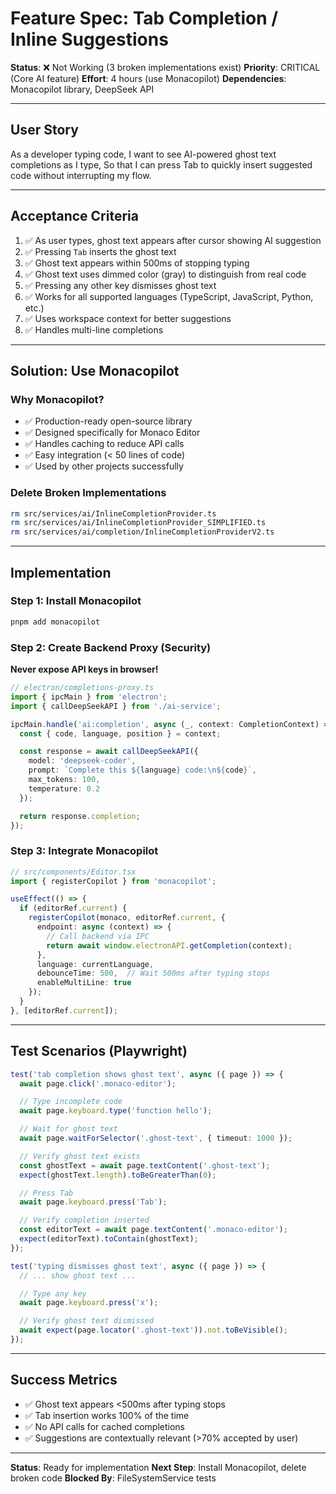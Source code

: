 # Feature Spec: Tab Completion / Inline Suggestions

**Status**: ❌ Not Working (3 broken implementations exist)
**Priority**: CRITICAL (Core AI feature)
**Effort**: 4 hours (use Monacopilot)
**Dependencies**: Monacopilot library, DeepSeek API

---

## User Story

As a developer typing code,
I want to see AI-powered ghost text completions as I type,
So that I can press Tab to quickly insert suggested code without interrupting my flow.

---

## Acceptance Criteria

1. ✅ As user types, ghost text appears after cursor showing AI suggestion
2. ✅ Pressing `Tab` inserts the ghost text
3. ✅ Ghost text appears within 500ms of stopping typing
4. ✅ Ghost text uses dimmed color (gray) to distinguish from real code
5. ✅ Pressing any other key dismisses ghost text
6. ✅ Works for all supported languages (TypeScript, JavaScript, Python, etc.)
7. ✅ Uses workspace context for better suggestions
8. ✅ Handles multi-line completions

---

## Solution: Use Monacopilot

### Why Monacopilot?
- ✅ Production-ready open-source library
- ✅ Designed specifically for Monaco Editor
- ✅ Handles caching to reduce API calls
- ✅ Easy integration (< 50 lines of code)
- ✅ Used by other projects successfully

### Delete Broken Implementations
```bash
rm src/services/ai/InlineCompletionProvider.ts
rm src/services/ai/InlineCompletionProvider_SIMPLIFIED.ts
rm src/services/ai/completion/InlineCompletionProviderV2.ts
```

---

## Implementation

### Step 1: Install Monacopilot
```bash
pnpm add monacopilot
```

### Step 2: Create Backend Proxy (Security)
**Never expose API keys in browser!**

```typescript
// electron/completions-proxy.ts
import { ipcMain } from 'electron';
import { callDeepSeekAPI } from './ai-service';

ipcMain.handle('ai:completion', async (_, context: CompletionContext) => {
  const { code, language, position } = context;

  const response = await callDeepSeekAPI({
    model: 'deepseek-coder',
    prompt: `Complete this ${language} code:\n${code}`,
    max_tokens: 100,
    temperature: 0.2
  });

  return response.completion;
});
```

### Step 3: Integrate Monacopilot
```typescript
// src/components/Editor.tsx
import { registerCopilot } from 'monacopilot';

useEffect(() => {
  if (editorRef.current) {
    registerCopilot(monaco, editorRef.current, {
      endpoint: async (context) => {
        // Call backend via IPC
        return await window.electronAPI.getCompletion(context);
      },
      language: currentLanguage,
      debounceTime: 500,  // Wait 500ms after typing stops
      enableMultiLine: true
    });
  }
}, [editorRef.current]);
```

---

## Test Scenarios (Playwright)

```typescript
test('tab completion shows ghost text', async ({ page }) => {
  await page.click('.monaco-editor');

  // Type incomplete code
  await page.keyboard.type('function hello');

  // Wait for ghost text
  await page.waitForSelector('.ghost-text', { timeout: 1000 });

  // Verify ghost text exists
  const ghostText = await page.textContent('.ghost-text');
  expect(ghostText.length).toBeGreaterThan(0);

  // Press Tab
  await page.keyboard.press('Tab');

  // Verify completion inserted
  const editorText = await page.textContent('.monaco-editor');
  expect(editorText).toContain(ghostText);
});

test('typing dismisses ghost text', async ({ page }) => {
  // ... show ghost text ...

  // Type any key
  await page.keyboard.press('x');

  // Verify ghost text dismissed
  await expect(page.locator('.ghost-text')).not.toBeVisible();
});
```

---

## Success Metrics

- ✅ Ghost text appears <500ms after typing stops
- ✅ Tab insertion works 100% of the time
- ✅ No API calls for cached completions
- ✅ Suggestions are contextually relevant (>70% accepted by user)

---

**Status**: Ready for implementation
**Next Step**: Install Monacopilot, delete broken code
**Blocked By**: FileSystemService tests
